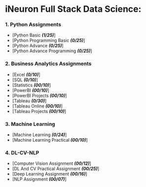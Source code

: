 # iNeuron Full Stack Data Science:

### 1. Python Assignments
- [Python Basic ***(1/25)***]
- [Python Programming Basic ***(0/25)***]
- [Python Advance ***(0/25)***]
- [Python Advance Programming ***(0/25)***]


### 2. Business Analytics Assignments
- [Excel ***(0/10)***]
- [SQL ***(0/10)***]
- [Statistics ***(00/10)***]
- [PowerBI ***(00/10)***]
- [PowerBI Projects ***(00/10)***]
- [Tableau ***(0/30)***]
- [Tableau Online ***(00/10)***]
- [Tableau Projects ***(00/10)***]

### 3. Machine Learning
- [Machine Learning ***(0/24)***]
- [Machine Learning Practical ***(00/10)***]

### 4. DL-CV-NLP
- [Computer Vision Assignment ***(00/12)***]
- [DL And CV Practical Assignment ***(00/25)***]
- [Deep Learning Assignment ***(00/16)***]
- [NLP Assignment ***(00/07)***]


